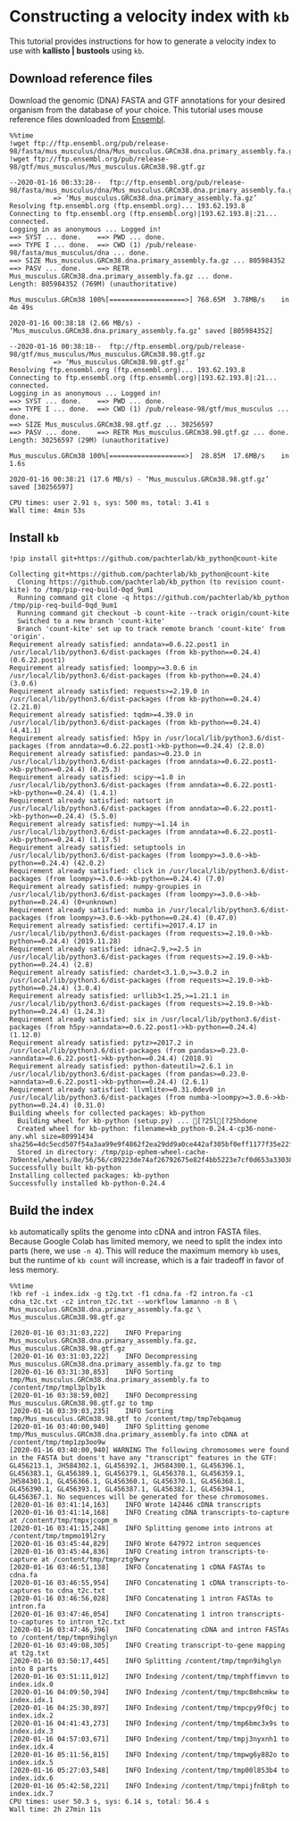 # Constructing a velocity index with `kb`

This tutorial provides instructions for how to generate a velocity index to use with **kallisto | bustools** using `kb`.

## Download reference files

Download the genomic (DNA) FASTA and GTF annotations for your desired organism from the database of your choice. This tutorial uses mouse reference files downloaded from [Ensembl](https://uswest.ensembl.org/info/data/ftp/index.html).


```
%%time
!wget ftp://ftp.ensembl.org/pub/release-98/fasta/mus_musculus/dna/Mus_musculus.GRCm38.dna.primary_assembly.fa.gz
!wget ftp://ftp.ensembl.org/pub/release-98/gtf/mus_musculus/Mus_musculus.GRCm38.98.gtf.gz
```

    --2020-01-16 00:33:28--  ftp://ftp.ensembl.org/pub/release-98/fasta/mus_musculus/dna/Mus_musculus.GRCm38.dna.primary_assembly.fa.gz
               => ‘Mus_musculus.GRCm38.dna.primary_assembly.fa.gz’
    Resolving ftp.ensembl.org (ftp.ensembl.org)... 193.62.193.8
    Connecting to ftp.ensembl.org (ftp.ensembl.org)|193.62.193.8|:21... connected.
    Logging in as anonymous ... Logged in!
    ==> SYST ... done.    ==> PWD ... done.
    ==> TYPE I ... done.  ==> CWD (1) /pub/release-98/fasta/mus_musculus/dna ... done.
    ==> SIZE Mus_musculus.GRCm38.dna.primary_assembly.fa.gz ... 805984352
    ==> PASV ... done.    ==> RETR Mus_musculus.GRCm38.dna.primary_assembly.fa.gz ... done.
    Length: 805984352 (769M) (unauthoritative)
    
    Mus_musculus.GRCm38 100%[===================>] 768.65M  3.78MB/s    in 4m 49s  
    
    2020-01-16 00:38:18 (2.66 MB/s) - ‘Mus_musculus.GRCm38.dna.primary_assembly.fa.gz’ saved [805984352]
    
    --2020-01-16 00:38:18--  ftp://ftp.ensembl.org/pub/release-98/gtf/mus_musculus/Mus_musculus.GRCm38.98.gtf.gz
               => ‘Mus_musculus.GRCm38.98.gtf.gz’
    Resolving ftp.ensembl.org (ftp.ensembl.org)... 193.62.193.8
    Connecting to ftp.ensembl.org (ftp.ensembl.org)|193.62.193.8|:21... connected.
    Logging in as anonymous ... Logged in!
    ==> SYST ... done.    ==> PWD ... done.
    ==> TYPE I ... done.  ==> CWD (1) /pub/release-98/gtf/mus_musculus ... done.
    ==> SIZE Mus_musculus.GRCm38.98.gtf.gz ... 30256597
    ==> PASV ... done.    ==> RETR Mus_musculus.GRCm38.98.gtf.gz ... done.
    Length: 30256597 (29M) (unauthoritative)
    
    Mus_musculus.GRCm38 100%[===================>]  28.85M  17.6MB/s    in 1.6s    
    
    2020-01-16 00:38:21 (17.6 MB/s) - ‘Mus_musculus.GRCm38.98.gtf.gz’ saved [30256597]
    
    CPU times: user 2.91 s, sys: 500 ms, total: 3.41 s
    Wall time: 4min 53s


## Install `kb`


```
!pip install git+https://github.com/pachterlab/kb_python@count-kite
```

    Collecting git+https://github.com/pachterlab/kb_python@count-kite
      Cloning https://github.com/pachterlab/kb_python (to revision count-kite) to /tmp/pip-req-build-0qd_9um1
      Running command git clone -q https://github.com/pachterlab/kb_python /tmp/pip-req-build-0qd_9um1
      Running command git checkout -b count-kite --track origin/count-kite
      Switched to a new branch 'count-kite'
      Branch 'count-kite' set up to track remote branch 'count-kite' from 'origin'.
    Requirement already satisfied: anndata>=0.6.22.post1 in /usr/local/lib/python3.6/dist-packages (from kb-python==0.24.4) (0.6.22.post1)
    Requirement already satisfied: loompy>=3.0.6 in /usr/local/lib/python3.6/dist-packages (from kb-python==0.24.4) (3.0.6)
    Requirement already satisfied: requests>=2.19.0 in /usr/local/lib/python3.6/dist-packages (from kb-python==0.24.4) (2.21.0)
    Requirement already satisfied: tqdm>=4.39.0 in /usr/local/lib/python3.6/dist-packages (from kb-python==0.24.4) (4.41.1)
    Requirement already satisfied: h5py in /usr/local/lib/python3.6/dist-packages (from anndata>=0.6.22.post1->kb-python==0.24.4) (2.8.0)
    Requirement already satisfied: pandas>=0.23.0 in /usr/local/lib/python3.6/dist-packages (from anndata>=0.6.22.post1->kb-python==0.24.4) (0.25.3)
    Requirement already satisfied: scipy~=1.0 in /usr/local/lib/python3.6/dist-packages (from anndata>=0.6.22.post1->kb-python==0.24.4) (1.4.1)
    Requirement already satisfied: natsort in /usr/local/lib/python3.6/dist-packages (from anndata>=0.6.22.post1->kb-python==0.24.4) (5.5.0)
    Requirement already satisfied: numpy~=1.14 in /usr/local/lib/python3.6/dist-packages (from anndata>=0.6.22.post1->kb-python==0.24.4) (1.17.5)
    Requirement already satisfied: setuptools in /usr/local/lib/python3.6/dist-packages (from loompy>=3.0.6->kb-python==0.24.4) (42.0.2)
    Requirement already satisfied: click in /usr/local/lib/python3.6/dist-packages (from loompy>=3.0.6->kb-python==0.24.4) (7.0)
    Requirement already satisfied: numpy-groupies in /usr/local/lib/python3.6/dist-packages (from loompy>=3.0.6->kb-python==0.24.4) (0+unknown)
    Requirement already satisfied: numba in /usr/local/lib/python3.6/dist-packages (from loompy>=3.0.6->kb-python==0.24.4) (0.47.0)
    Requirement already satisfied: certifi>=2017.4.17 in /usr/local/lib/python3.6/dist-packages (from requests>=2.19.0->kb-python==0.24.4) (2019.11.28)
    Requirement already satisfied: idna<2.9,>=2.5 in /usr/local/lib/python3.6/dist-packages (from requests>=2.19.0->kb-python==0.24.4) (2.8)
    Requirement already satisfied: chardet<3.1.0,>=3.0.2 in /usr/local/lib/python3.6/dist-packages (from requests>=2.19.0->kb-python==0.24.4) (3.0.4)
    Requirement already satisfied: urllib3<1.25,>=1.21.1 in /usr/local/lib/python3.6/dist-packages (from requests>=2.19.0->kb-python==0.24.4) (1.24.3)
    Requirement already satisfied: six in /usr/local/lib/python3.6/dist-packages (from h5py->anndata>=0.6.22.post1->kb-python==0.24.4) (1.12.0)
    Requirement already satisfied: pytz>=2017.2 in /usr/local/lib/python3.6/dist-packages (from pandas>=0.23.0->anndata>=0.6.22.post1->kb-python==0.24.4) (2018.9)
    Requirement already satisfied: python-dateutil>=2.6.1 in /usr/local/lib/python3.6/dist-packages (from pandas>=0.23.0->anndata>=0.6.22.post1->kb-python==0.24.4) (2.6.1)
    Requirement already satisfied: llvmlite>=0.31.0dev0 in /usr/local/lib/python3.6/dist-packages (from numba->loompy>=3.0.6->kb-python==0.24.4) (0.31.0)
    Building wheels for collected packages: kb-python
      Building wheel for kb-python (setup.py) ... [?25l[?25hdone
      Created wheel for kb-python: filename=kb_python-0.24.4-cp36-none-any.whl size=80991434 sha256=4dc5ecd507f54a3aa99e9f4862f2ea29dd9a0ce442af305bf0eff1177f35e22f
      Stored in directory: /tmp/pip-ephem-wheel-cache-7b9entel/wheels/8e/56/56/c89223de74af26792675e82f4bb5223e7cf0d653a33038e34c
    Successfully built kb-python
    Installing collected packages: kb-python
    Successfully installed kb-python-0.24.4


## Build the index

`kb` automatically splits the genome into cDNA and intron FASTA files. Because Google Colab has limited memory, we need to split the index into parts (here, we use `-n 4`). This will reduce the maximum memory `kb` uses, but the runtime of `kb count` will increase, which is a fair tradeoff in favor of less memory.


```
%%time
!kb ref -i index.idx -g t2g.txt -f1 cdna.fa -f2 intron.fa -c1 cdna_t2c.txt -c2 intron_t2c.txt --workflow lamanno -n 8 \
Mus_musculus.GRCm38.dna.primary_assembly.fa.gz \
Mus_musculus.GRCm38.98.gtf.gz
```

    [2020-01-16 03:31:03,222]    INFO Preparing Mus_musculus.GRCm38.dna.primary_assembly.fa.gz, Mus_musculus.GRCm38.98.gtf.gz
    [2020-01-16 03:31:03,222]    INFO Decompressing Mus_musculus.GRCm38.dna.primary_assembly.fa.gz to tmp
    [2020-01-16 03:31:30,853]    INFO Sorting tmp/Mus_musculus.GRCm38.dna.primary_assembly.fa to /content/tmp/tmpl3plby1k
    [2020-01-16 03:38:59,002]    INFO Decompressing Mus_musculus.GRCm38.98.gtf.gz to tmp
    [2020-01-16 03:39:03,235]    INFO Sorting tmp/Mus_musculus.GRCm38.98.gtf to /content/tmp/tmp7ebqamug
    [2020-01-16 03:40:00,940]    INFO Splitting genome tmp/Mus_musculus.GRCm38.dna.primary_assembly.fa into cDNA at /content/tmp/tmp1zp3oo9w
    [2020-01-16 03:40:00,940] WARNING The following chromosomes were found in the FASTA but doens't have any "transcript" features in the GTF: GL456213.1, JH584302.1, GL456392.1, JH584300.1, GL456396.1, GL456383.1, GL456389.1, GL456379.1, GL456378.1, GL456359.1, JH584301.1, GL456366.1, GL456360.1, GL456370.1, GL456368.1, GL456390.1, GL456393.1, GL456387.1, GL456382.1, GL456394.1, GL456367.1. No sequences will be generated for these chromosomes.
    [2020-01-16 03:41:14,163]    INFO Wrote 142446 cDNA transcripts
    [2020-01-16 03:41:14,168]    INFO Creating cDNA transcripts-to-capture at /content/tmp/tmpxjcopm_m
    [2020-01-16 03:41:15,248]    INFO Splitting genome into introns at /content/tmp/tmpmo19l2ry
    [2020-01-16 03:45:44,829]    INFO Wrote 647972 intron sequences
    [2020-01-16 03:45:44,836]    INFO Creating intron transcripts-to-capture at /content/tmp/tmprztg9wry
    [2020-01-16 03:46:51,138]    INFO Concatenating 1 cDNA FASTAs to cdna.fa
    [2020-01-16 03:46:55,954]    INFO Concatenating 1 cDNA transcripts-to-captures to cdna_t2c.txt
    [2020-01-16 03:46:56,028]    INFO Concatenating 1 intron FASTAs to intron.fa
    [2020-01-16 03:47:46,054]    INFO Concatenating 1 intron transcripts-to-captures to intron_t2c.txt
    [2020-01-16 03:47:46,396]    INFO Concatenating cDNA and intron FASTAs to /content/tmp/tmpn9ihglyn
    [2020-01-16 03:49:08,305]    INFO Creating transcript-to-gene mapping at t2g.txt
    [2020-01-16 03:50:17,445]    INFO Splitting /content/tmp/tmpn9ihglyn into 8 parts
    [2020-01-16 03:51:11,012]    INFO Indexing /content/tmp/tmphffimvvn to index.idx.0
    [2020-01-16 04:09:50,394]    INFO Indexing /content/tmp/tmpc8mhcmkw to index.idx.1
    [2020-01-16 04:25:30,897]    INFO Indexing /content/tmp/tmpcpy9f0cj to index.idx.2
    [2020-01-16 04:41:43,273]    INFO Indexing /content/tmp/tmp6bmc3x9s to index.idx.3
    [2020-01-16 04:57:03,671]    INFO Indexing /content/tmp/tmpj3nyxnh1 to index.idx.4
    [2020-01-16 05:11:56,815]    INFO Indexing /content/tmp/tmpwg6y882o to index.idx.5
    [2020-01-16 05:27:03,548]    INFO Indexing /content/tmp/tmp00l853b4 to index.idx.6
    [2020-01-16 05:42:58,221]    INFO Indexing /content/tmp/tmpijfn8tph to index.idx.7
    CPU times: user 50.3 s, sys: 6.14 s, total: 56.4 s
    Wall time: 2h 27min 11s



```

```
